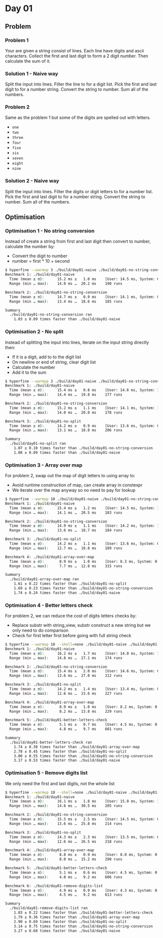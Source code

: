 # Day 01

## Problem

### Problem 1

Your are given a string consist of lines.
Each line have digits and ascii characters.
Collect the first and last digit to form a 2 digit number.
Then calculate the sum of it.

### Solution 1 - Naive way

Split the input into lines.
Filter the line to for a digit list.
Pick the first and last digit to for a number string.
Convert the string to number.
Sum all of the numbers.

### Problem 2

Same as the problem 1 but some of the digits are spelled out with letters.
- `one`
- `two`
- `three`
- `four`
- `five`
- `six`
- `seven`
- `eight`
- `nine`

### Solution 2 - Naive way

Split the input into lines.
Filter the digits or digit letters to for a number list.
Pick the first and last digit to for a number string.
Convert the string to number.
Sum all of the numbers.

## Optimisation

### Optimisation 1 - No string conversion

Instead of create a string from first and last digit then convert to number, calculate the number by:
- Convert the digit to number
- number = first * 10 + second

```bash
$ hyperfine --warmup 3 ./build/day01-naive ./build/day01-no-string-conversion
Benchmark 1: ./build/day01-naive
  Time (mean ± σ):      15.2 ms ±   1.0 ms    [User: 14.5 ms, System: 0.9 ms]
  Range (min … max):    14.0 ms …  20.2 ms    190 runs

Benchmark 2: ./build/day01-no-string-conversion
  Time (mean ± σ):      14.7 ms ±   0.9 ms    [User: 14.1 ms, System: 0.9 ms]
  Range (min … max):    13.4 ms …  18.6 ms    185 runs

Summary
  ./build/day01-no-string-conversion ran
    1.03 ± 0.09 times faster than ./build/day01-naive
```

### Optimisation 2 - No split

Instead of splitting the input into lines, iterate on the input string directly then:
- If it is a digit, add to to the digit list
- On newline or end of string, clear digit list
- Calculate the number
- Add it to the sum

```bash
$ hyperfine --warmup 3 ./build/day01-naive ./build/day01-no-string-conversion ./build/day01-no-split
Benchmark 1: ./build/day01-naive
  Time (mean ± σ):      15.4 ms ±   0.8 ms    [User: 14.6 ms, System: 1.0 ms]
  Range (min … max):    14.4 ms …  19.8 ms    177 runs

Benchmark 2: ./build/day01-no-string-conversion
  Time (mean ± σ):      15.2 ms ±   1.1 ms    [User: 14.1 ms, System: 1.3 ms]
  Range (min … max):    14.0 ms …  20.0 ms    178 runs

Benchmark 3: ./build/day01-no-split
  Time (mean ± σ):      14.2 ms ±   0.9 ms    [User: 13.6 ms, System: 0.9 ms]
  Range (min … max):    13.1 ms …  18.8 ms    206 runs

Summary
  ./build/day01-no-split ran
    1.07 ± 0.10 times faster than ./build/day01-no-string-conversion
    1.08 ± 0.09 times faster than ./build/day01-naive
```

### Optimisation 3 - Array over map

For problem 2, swap out the map of digit letters to using array to:
- Avoid runtime construction of map, can create array in constexpr
- We iterate over the map anyway so no need to pay for lookup

```bash
$ hyperfine --warmup 10 ./build/day01-naive ./build/day01-no-string-conversion ./build/day01-no-split ./build/day01-array-over-map
Benchmark 1: ./build/day01-naive
  Time (mean ± σ):      15.4 ms ±   1.2 ms    [User: 14.5 ms, System: 1.1 ms]
  Range (min … max):    14.1 ms …  20.5 ms    183 runs

Benchmark 2: ./build/day01-no-string-conversion
  Time (mean ± σ):      14.9 ms ±   1.1 ms    [User: 14.2 ms, System: 1.0 ms]
  Range (min … max):    13.6 ms …  18.7 ms    184 runs

Benchmark 3: ./build/day01-no-split
  Time (mean ± σ):      14.2 ms ±   1.1 ms    [User: 13.6 ms, System: 0.9 ms]
  Range (min … max):    12.7 ms …  18.8 ms    189 runs

Benchmark 4: ./build/day01-array-over-map
  Time (mean ± σ):       8.9 ms ±   1.0 ms    [User: 8.3 ms, System: 0.8 ms]
  Range (min … max):     7.7 ms …  12.8 ms    315 runs

Summary
  ./build/day01-array-over-map ran
    1.61 ± 0.22 times faster than ./build/day01-no-split
    1.69 ± 0.23 times faster than ./build/day01-no-string-conversion
    1.74 ± 0.24 times faster than ./build/day01-naive
```

### Optimisation 4 - Better letters check

For problem 2, we can reduce the cost of digits letters checks by:
- Replace substr with string_view, substr construct a new string but we only need to do comparison
- Check for first letter first before going with full string check

```bash
$ hyperfine --warmup 10 --shell=none ./build/day01-naive ./build/day01-no-string-conversion ./build/day01-no-split ./build/day01-array-over-map ./build/day01-better-letters-check
Benchmark 1: ./build/day01-naive
  Time (mean ± σ):      16.2 ms ±   1.7 ms    [User: 14.8 ms, System: 1.3 ms]
  Range (min … max):    14.8 ms …  27.1 ms    174 runs

Benchmark 2: ./build/day01-no-string-conversion
  Time (mean ± σ):      15.4 ms ±   2.0 ms    [User: 14.6 ms, System: 0.7 ms]
  Range (min … max):    13.6 ms …  27.0 ms    212 runs

Benchmark 3: ./build/day01-no-split
  Time (mean ± σ):      14.2 ms ±   1.4 ms    [User: 13.4 ms, System: 0.7 ms]
  Range (min … max):    12.6 ms …  23.6 ms    227 runs

Benchmark 4: ./build/day01-array-over-map
  Time (mean ± σ):       8.9 ms ±   1.0 ms    [User: 8.2 ms, System: 0.7 ms]
  Range (min … max):     8.2 ms …  13.8 ms    229 runs

Benchmark 5: ./build/day01-better-letters-check
  Time (mean ± σ):       5.1 ms ±   0.7 ms    [User: 4.5 ms, System: 0.5 ms]
  Range (min … max):     4.8 ms …   9.7 ms    601 runs

Summary
  ./build/day01-better-letters-check ran
    1.74 ± 0.30 times faster than ./build/day01-array-over-map
    2.78 ± 0.45 times faster than ./build/day01-no-split
    3.00 ± 0.55 times faster than ./build/day01-no-string-conversion
    3.17 ± 0.53 times faster than ./build/day01-naive
```

### Optimisation 5 - Remove digits list

We only need the first and last digits, not the whole list
```bash
$ hyperfine --warmup 10 --shell=none ./build/day01-naive ./build/day01-no-string-conversion ./build/day01-no-split ./build/day01-array-over-map ./build/day01-better-letters-check ./build/day01-remove-digits-list
Benchmark 1: ./build/day01-naive
  Time (mean ± σ):      16.1 ms ±   1.8 ms    [User: 15.0 ms, System: 1.0 ms]
  Range (min … max):    14.6 ms …  30.5 ms    205 runs

Benchmark 2: ./build/day01-no-string-conversion
  Time (mean ± σ):      15.5 ms ±   2.5 ms    [User: 14.5 ms, System: 0.8 ms]
  Range (min … max):    13.6 ms …  25.8 ms    214 runs

Benchmark 3: ./build/day01-no-split
  Time (mean ± σ):      14.3 ms ±   2.3 ms    [User: 13.5 ms, System: 0.7 ms]
  Range (min … max):    12.6 ms …  26.5 ms    218 runs

Benchmark 4: ./build/day01-array-over-map
  Time (mean ± σ):       8.8 ms ±   0.9 ms    [User: 8.0 ms, System: 0.7 ms]
  Range (min … max):     8.0 ms …  15.2 ms    290 runs

Benchmark 5: ./build/day01-better-letters-check
  Time (mean ± σ):       5.1 ms ±   0.6 ms    [User: 4.5 ms, System: 0.5 ms]
  Range (min … max):     4.8 ms …   9.2 ms    606 runs

Benchmark 6: ./build/day01-remove-digits-list
  Time (mean ± σ):       4.9 ms ±   0.9 ms    [User: 4.3 ms, System: 0.5 ms]
  Range (min … max):     4.5 ms …   9.2 ms    613 runs

Summary
  ./build/day01-remove-digits-list ran
    1.03 ± 0.22 times faster than ./build/day01-better-letters-check
    1.79 ± 0.36 times faster than ./build/day01-array-over-map
    2.90 ± 0.69 times faster than ./build/day01-no-split
    3.14 ± 0.75 times faster than ./build/day01-no-string-conversion
    3.27 ± 0.68 times faster than ./build/day01-naive
```
